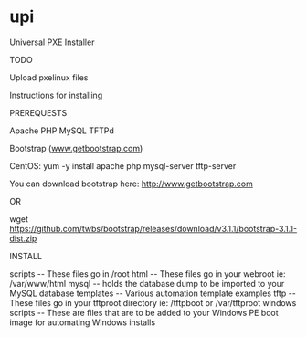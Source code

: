 upi
===

Universal PXE Installer

TODO

Upload pxelinux files

Instructions for installing

PREREQUESTS

Apache
PHP
MySQL
TFTPd

Bootstrap (www.getbootstrap.com)

CentOS:
yum -y install apache php mysql-server tftp-server


You can download bootstrap here: http://www.getbootstrap.com

OR

wget https://github.com/twbs/bootstrap/releases/download/v3.1.1/bootstrap-3.1.1-dist.zip

INSTALL

scripts -- These files go in /root
html -- These files go in your webroot ie: /var/www/html
mysql -- holds the database dump to be imported to your MySQL database
templates -- Various automation template examples
tftp -- These files go in your tftproot directory ie: /tftpboot or /var/tftproot
windows scripts -- These are files that are to be added to your Windows PE boot image for automating Windows installs

